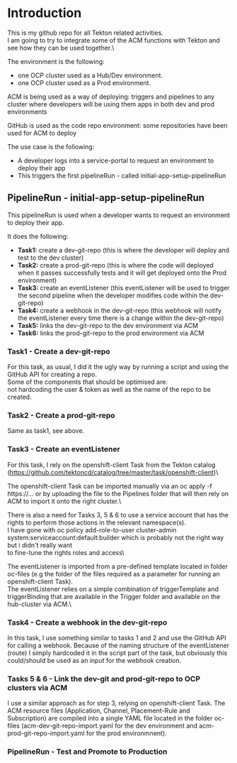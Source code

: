 # Introduction
This is my github repo for all Tekton related activities.\
I am going to try to integrate some of the ACM functions with Tekton and see how they can be used together.\

The environment is the following:
   - one OCP cluster used as a Hub/Dev environment.
   - one OCP cluster used as a Prod environment.

ACM is being used as a way of deploying:
triggers and pipelines to any cluster where developers will be using them
apps in both dev and prod environments

GitHub is used as the code repo environment:
some repositories have been used for ACM to deploy 

The use case is the following:
   - A developer logs into a service-portal to request an environment to deploy their app
   - This triggers the first pipelineRun - called initial-app-setup-pipelineRun

## PipelineRun - initial-app-setup-pipelineRun

This pipelineRun is used when a developer wants to request an environment to deploy their app.

It does the following:
   - **Task1:** create a dev-git-repo (this is where the developer will deploy and test to the dev cluster)
   - **Task2:** create a prod-git-repo (this is where the code will deployed when it passes successfully tests and it will get deployed onto the Prod environment)
   - **Task3:** create an eventListener (this eventListener will be used to trigger the second pipeline when the developer modifies code within the dev-git-repo)
   - **Task4:** create a webhook in the dev-git-repo (this webhook will notify the eventListener every time there is a change within the dev-git-repo)
   - **Task5:** links the dev-git-repo to the dev environment via ACM
   - **Task6:** links the prod-git-repo to the prod environment via ACM 



### Task1 - Create a dev-git-repo
For this task, as usual, I did it the ugly way by running a script and using the GitHub API for creating a repo.\
Some of the components that should be optimised are:\
not hardcoding the user & token as well as the name of the repo to be created.

### Task2 - Create a prod-git-repo
Same as task1, see above.

### Task3 - Create an eventListener
For this task, I rely on the openshift-client Task from the Tekton catalog (https://github.com/tektoncd/catalog/tree/master/task/openshift-client)\

The openshift-client Task can be imported manually via an oc apply -f https://... or by uploading the file to the Pipelines folder that will then rely on ACM to import it onto the right cluster.\

There is also a need for Tasks 3, 5 & 6 to use a service account that has the rights to perform those actions in the relevant namespace(s).\
I have gone with oc policy add-role-to-user cluster-admin system:serviceaccount:default:builder which is probably not the right way but i didn't really want\
to fine-tune the rights roles and access\

The eventListener is imported from a pre-defined template located in folder oc-files (e.g the folder of the files required as a parameter for running an openshift-client Task).\
The eventListener relies on a simple combination of triggerTemplate and triggerBinding that are available in the Trigger folder and available on the hub-cluster via ACM.\

### Task4 - Create a webhook in the dev-git-repo

In this task, I use something similar to tasks 1 and 2 and use the GitHub API for calling a webhook. Because of the naming structure of the eventListener (route) I simply hardcoded it in the script part of the task, but obviously this could/should be used as an input for the webhook creation.

### Tasks 5 & 6 - Link the dev-git and prod-git-repo to OCP clusters via ACM

I use a similar approach as for step 3, relying on openshift-client Task. The ACM resource files (Application, Channel, Placement-Rule and Subscription) are compiled into a single YAML file located in the folder oc-files (acm-dev-git-repo-import.yaml for the dev environment and acm-prod-git-repo-import.yaml for the prod environmnent).


### PipelineRun - Test and Promote to Production 



